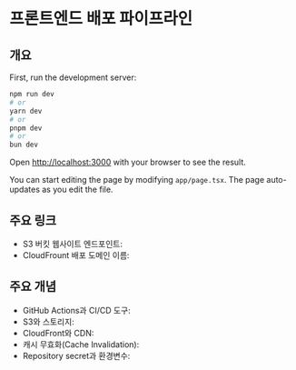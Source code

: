 # 프론트엔드 배포 파이프라인

## 개요

First, run the development server:

```bash
npm run dev
# or
yarn dev
# or
pnpm dev
# or
bun dev
```

Open [http://localhost:3000](http://localhost:3000) with your browser to see the result.

You can start editing the page by modifying `app/page.tsx`. The page auto-updates as you edit the file.

## 주요 링크

- S3 버킷 웹사이트 엔드포인트:
- CloudFrount 배포 도메인 이름:


## 주요 개념

- GitHub Actions과 CI/CD 도구: 
- S3와 스토리지: 
- CloudFront와 CDN:
- 캐시 무효화(Cache Invalidation): 
- Repository secret과 환경변수: 